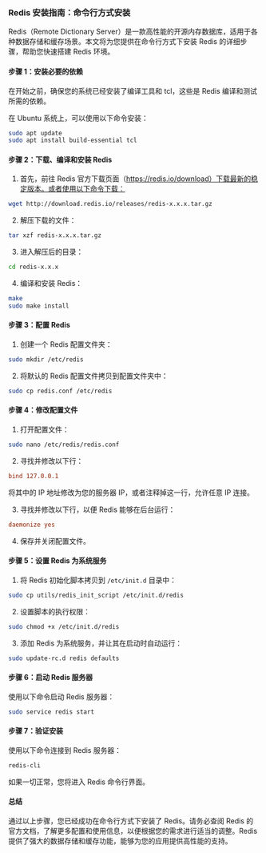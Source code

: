 ### **Redis 安装指南：命令行方式安装**

Redis（Remote Dictionary Server）是一款高性能的开源内存数据库，适用于各种数据存储和缓存场景。本文将为您提供在命令行方式下安装 Redis 的详细步骤，帮助您快速搭建 Redis 环境。

#### **步骤 1：安装必要的依赖**

在开始之前，确保您的系统已经安装了编译工具和 tcl，这些是 Redis 编译和测试所需的依赖。

在 Ubuntu 系统上，可以使用以下命令安装：

```bash
sudo apt update
sudo apt install build-essential tcl
```

#### **步骤 2：下载、编译和安装 Redis**

1. 首先，前往 Redis 官方下载页面（https://redis.io/download）下载最新的稳定版本。或者使用以下命令下载：

```bash
wget http://download.redis.io/releases/redis-x.x.x.tar.gz
```

2. 解压下载的文件：

```bash
tar xzf redis-x.x.x.tar.gz
```

3. 进入解压后的目录：

```bash
cd redis-x.x.x
```

4. 编译和安装 Redis：

```bash
make
sudo make install
```

#### **步骤 3：配置 Redis**

1. 创建一个 Redis 配置文件夹：

```bash
sudo mkdir /etc/redis
```

2. 将默认的 Redis 配置文件拷贝到配置文件夹中：

```bash
sudo cp redis.conf /etc/redis
```

#### **步骤 4：修改配置文件**

1. 打开配置文件：

```bash
sudo nano /etc/redis/redis.conf
```

2. 寻找并修改以下行：

```conf
bind 127.0.0.1
```

将其中的 IP 地址修改为您的服务器 IP，或者注释掉这一行，允许任意 IP 连接。

3. 寻找并修改以下行，以便 Redis 能够在后台运行：

```conf
daemonize yes
```

4. 保存并关闭配置文件。

#### **步骤 5：设置 Redis 为系统服务**

1. 将 Redis 初始化脚本拷贝到 `/etc/init.d` 目录中：

```bash
sudo cp utils/redis_init_script /etc/init.d/redis
```

2. 设置脚本的执行权限：

```bash
sudo chmod +x /etc/init.d/redis
```

3. 添加 Redis 为系统服务，并让其在启动时自动运行：

```bash
sudo update-rc.d redis defaults
```

#### **步骤 6：启动 Redis 服务器**

使用以下命令启动 Redis 服务器：

```bash
sudo service redis start
```

#### **步骤 7：验证安装**

使用以下命令连接到 Redis 服务器：

```bash
redis-cli
```

如果一切正常，您将进入 Redis 命令行界面。

#### **总结**

通过以上步骤，您已经成功在命令行方式下安装了 Redis。请务必查阅 Redis 的官方文档，了解更多配置和使用信息，以便根据您的需求进行适当的调整。Redis 提供了强大的数据存储和缓存功能，能够为您的应用提供高性能的支持。
